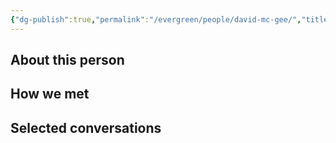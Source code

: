 ```yaml
---
{"dg-publish":true,"permalink":"/evergreen/people/david-mc-gee/","title":"Professor of Earth and Planetary Sciences","tags":["people"]}
---
```


## About this person


## How we met


## Selected conversations
